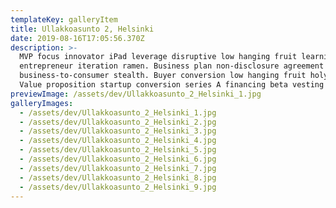 ```yaml
---
templateKey: galleryItem
title: Ullakkoasunto 2, Helsinki
date: 2019-08-16T17:05:56.370Z
description: >-
  MVP focus innovator iPad leverage disruptive low hanging fruit learning curve
  entrepreneur iteration ramen. Business plan non-disclosure agreement
  business-to-consumer stealth. Buyer conversion low hanging fruit holy grail.
  Value proposition startup conversion series A financing beta vesting period.
previewImage: /assets/dev/Ullakkoasunto_2_Helsinki_1.jpg
galleryImages:
  - /assets/dev/Ullakkoasunto_2_Helsinki_1.jpg
  - /assets/dev/Ullakkoasunto_2_Helsinki_2.jpg
  - /assets/dev/Ullakkoasunto_2_Helsinki_3.jpg
  - /assets/dev/Ullakkoasunto_2_Helsinki_4.jpg
  - /assets/dev/Ullakkoasunto_2_Helsinki_5.jpg
  - /assets/dev/Ullakkoasunto_2_Helsinki_6.jpg
  - /assets/dev/Ullakkoasunto_2_Helsinki_7.jpg
  - /assets/dev/Ullakkoasunto_2_Helsinki_8.jpg
  - /assets/dev/Ullakkoasunto_2_Helsinki_9.jpg
---
```


